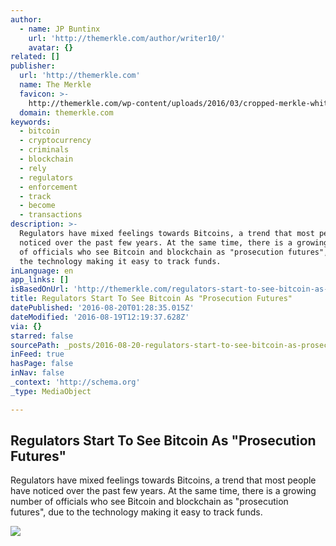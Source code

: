 ```yaml
---
author:
  - name: JP Buntinx
    url: 'http://themerkle.com/author/writer10/'
    avatar: {}
related: []
publisher:
  url: 'http://themerkle.com'
  name: The Merkle
  favicon: >-
    http://themerkle.com/wp-content/uploads/2016/03/cropped-merkle-white-1-192x192.png
  domain: themerkle.com
keywords:
  - bitcoin
  - cryptocurrency
  - criminals
  - blockchain
  - rely
  - regulators
  - enforcement
  - track
  - become
  - transactions
description: >-
  Regulators have mixed feelings towards Bitcoins, a trend that most people have
  noticed over the past few years. At the same time, there is a growing number
  of officials who see Bitcoin and blockchain as "prosecution futures", due to
  the technology making it easy to track funds.
inLanguage: en
app_links: []
isBasedOnUrl: 'http://themerkle.com/regulators-start-to-see-bitcoin-as-prosecution-futures/'
title: Regulators Start To See Bitcoin As "Prosecution Futures"
datePublished: '2016-08-20T01:28:35.015Z'
dateModified: '2016-08-19T12:19:37.628Z'
via: {}
starred: false
sourcePath: _posts/2016-08-20-regulators-start-to-see-bitcoin-as-prosecution-futures.md
inFeed: true
hasPage: false
inNav: false
_context: 'http://schema.org'
_type: MediaObject

---
```

<article style=""><h1>Regulators Start To See Bitcoin As "Prosecution Futures"</h1><p>Regulators have mixed feelings towards Bitcoins, a trend that most people have noticed over the past few years. At the same time, there is a growing number of officials who see Bitcoin and blockchain as "prosecution futures", due to the technology making it easy to track funds.</p><img src="http://themerkle.com/wp-content/uploads/2016/08/shutterstock_348502235.jpg" /></article>